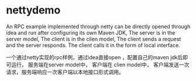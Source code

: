 # nettydemo

An RPC example implemented through netty can be directly opened through idea and run after configuring its own Maven JDK,
The server is in the server model,
The client is in the clien model,
The client sends a request and the server responds. The client calls it in the form of local interface.


一个通过netty实现的rpc样例，通过idea直接open ，配置自己的maven jdk后即可运行，
服务端在server model中，
客户端在 clien model中，
客户端发送一次请求，服务端响应一次客户端以本地接口形式调用。
